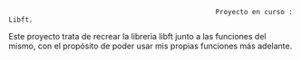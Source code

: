                                                        Proyecto en curso : Libft.
Este proyecto trata de recrear la libreria libft junto a las funciones del mismo, con el propósito de poder usar mis propias funciones más adelante.
